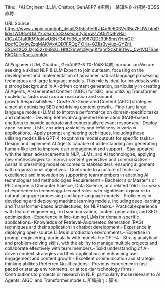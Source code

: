 Title: 「AI Engineer (LLM, Chatbot, GenAI)P7-8招聘」_某知名企业招聘-BOSS直聘

URL Source: https://www.zhipin.com/job_detail/3f5bc9e9f7d4d9e603Vy3Nu7FlJW.html?lid=1WDRceOcLYk.search.33&securityId=w77oOuYQlRyBa-a1GzAGfaKlK59fqkIwUBNF341FijB6_g5967QD299h8msYHmGX-DpqfQQy9wZqqMAKWxAQD7FRQg7_OKa-GZRsBvyjuz-GYZnI-3SUyzXQ2Jzge52xh69xULHNC2mwfc9yhqKYqmfSzXh901wU_0w1VQ7SaeKkQQ~~&sessionId=

AI  Engineer (LLM, Chatbot, GenAI)P7-8  70-100K·14薪
Introduction:We are seeking a skilled NLP & LLM Expert to join our team, focusing on the development and implementation of advanced natural language processing techniques and large language models. This role is ideal for individuals with a strong background in AI-driven content generation, particularly in creating AI Agents, AI-Generated Content (AIGC) for SEO, and utilizing Transformer models for tasks such as summarization and content growth.Responsibilities:- Create AI-Generated Content (AIGC) strategies aimed at optimizing SEO and driving content growth.- Fine-tune large language models (LLMs) to improve performance on domain-specific tasks and datasets.- Develop Retrieval-Augmented Generation (RAG)-based chatbots to provide accurate and contextually relevant responses.- Deploy open-source LLMs, ensuring scalability and efficiency in various applications.- Apply prompt engineering techniques, including those utilizing models like GPT-4, to optimize model outputs for specific tasks.- Design and implement AI Agents capable of understanding and generating human-like text to improve user engagement and support.- Stay updated with the latest advancements in NLP, LLMs, and AI technologies, applying new methodologies to improve content generation and summarization.- Assist in presenting model outcomes to stakeholders, ensuring alignment with organizational objectives.- Contribute to a culture of technical excellence and innovation by supporting team members in adopting AI technologies and methodologies.Requirements:- Bachelor’s or Master's or PhD degree in Computer Science, Data Science, or a related field.- 5+ years of experience in technology-focused roles, with significant exposure to natural language processing and large language models.- Proficiency in developing and deploying machine learning models, including deep learning and Transformer-based architectures, for NLP tasks.- Practical experience with feature engineering, text summarization, content generation, and SEO optimization.- Experience in fine-tuning LLMs for domain-specific applications.- Knowledge of Retrieval-Augmented Generation (RAG) techniques and their application in chatbot development.- Experience in deploying open-source LLMs in production environments.- Expertise in prompt engineering, particularly with models like GPT-4.- Strong analytical and problem-solving skills, with the ability to manage multiple projects and collaborate effectively with team members.- Solid understanding of AI-driven content strategies and their applications in enhancing user engagement and content growth.- Excellent communication and strategic thinking abilities.Preferred Qualifications:- Previous experience in fast-paced or startup environments, or at top-tier technology firms.- Contributions to projects or research in NLP, particularly those relevant to AI Agents, AIGC, and Transformer models.
所属部门：算法